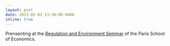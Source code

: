 ```yaml
---
layout: post
date: 2023-05-03 13:30:00-0400
inline: true
---
```


Prensenting at the <a href='https://www.parisschoolofeconomics.eu/en/research/academic-activity/seminars/regulation-and-environment-seminar/'>Regulation and Environment Seminar</a> of the Paris School of Economics.


